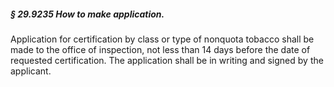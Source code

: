 ##### § 29.9235 How to make application. #####

Application for certification by class or type of nonquota tobacco shall be made to the office of inspection, not less than 14 days before the date of requested certification. The application shall be in writing and signed by the applicant.